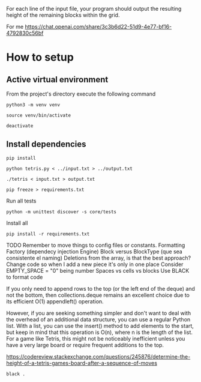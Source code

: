 For each line of the input file, your program should output the resulting height of the remaining blocks
within the grid.


For me https://chat.openai.com/share/3c3b6d22-51d9-4e77-bf16-4792830c56bf
# How to setup

## Active virtual environment
From the project's directory execute the following command


```
python3 -m venv venv
```

```
source venv/bin/activate
```

```
deactivate
```

## Install dependencies
```
pip install
```


```
python tetris.py < ../input.txt > ../output.txt
```

```
./tetris < input.txt > output.txt
```

```
pip freeze > requirements.txt
```

Run all tests
```
python -m unittest discover -s core/tests
```


Install all
```
pip install -r requirements.txt 
```

TODO
Remember to move things to config files or constants.
Formatting
Factory (dependecy injection Engine)
Block versus BlockType (que sea consistente el naming)
Deletions from the array, is that the best approach?
Change code so when I add a new piece it's only in one place
Consider  EMPTY_SPACE = "0" being number
Spaces vs cells vs blocks
Use BLACK to format code


If you only need to append rows to the top (or the left end of the deque) and not the bottom, then collections.deque remains an excellent choice due to its efficient O(1) appendleft() operation.

However, if you are seeking something simpler and don't want to deal with the overhead of an additional data structure, you can use a regular Python list. With a list, you can use the insert() method to add elements to the start, but keep in mind that this operation is O(n), where n is the length of the list. For a game like Tetris, this might not be noticeably inefficient unless you have a very large board or require frequent additions to the top.


https://codereview.stackexchange.com/questions/245876/determine-the-height-of-a-tetris-games-board-after-a-sequence-of-moves

```
black .
```